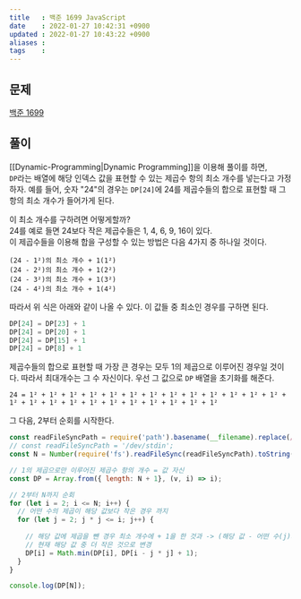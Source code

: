 ```yaml
---
title   : 백준 1699 JavaScript 
date    : 2022-01-27 10:42:31 +0900
updated : 2022-01-27 10:43:22 +0900
aliases : 
tags    : 
---
```

## 문제
[백준 1699]()

## 풀이
[[Dynamic-Programming|Dynamic Programming]]을 이용해 풀이를 하면,  
`DP`라는 배열에 해당 인덱스 값을 표현할 수 있는 제곱수 항의 최소 개수를 넣는다고 가정하자. 
예를 들어, 숫자 "24"의 경우는 `DP[24]`에 24를 제곱수들의 합으로 표현할 때 그 항의 최소 개수가 들어가게 된다.  

이 최소 개수를 구하려면 어떻게할까?  
24를 예로 들면 24보다 작은 제곱수들은 1, 4, 6, 9, 16이 있다.   
이 제곱수들을 이용해 합을 구성할 수 있는 방법은 다음 4가지 중 하나일 것이다.  
```
(24 - 1²)의 최소 개수 + 1(1²)
(24 - 2²)의 최소 개수 + 1(2²)
(24 - 3²)의 최소 개수 + 1(3²)
(24 - 4²)의 최소 개수 + 1(4²)
```

따라서 위 식은 아래와 같이 나올 수 있다. 이 값들 중 최소인 경우를 구하면 된다.  
```javascript
DP[24] = DP[23] + 1
DP[24] = DP[20] + 1
DP[24] = DP[15] + 1
DP[24] = DP[8] + 1
```

제곱수들의 합으로 표현할 때 가장 큰 경우는 모두 1의 제곱으로 이루어진 경우일 것이다. 따라서 최대개수는 그 수 자신이다. 우선 그 값으로 `DP` 배열을 초기화를 해준다. 
```
24 = 1² + 1² + 1² + 1² + 1² + 1² + 1² + 1² + 1² + 1² + 1² + 1² + 1² + 1² + 1² + 1² + 1² + 1² + 1² + 1² + 1² + 1² + 1² + 1² 
```
그 다음, 2부터 순회를 시작한다. 
```javascript
const readFileSyncPath = require('path').basename(__filename).replace(/js$/, 'txt');
// const readFileSyncPath = '/dev/stdin';
const N = Number(require('fs').readFileSync(readFileSyncPath).toString().trim());

// 1의 제곱으로만 이루어진 제곱수 항의 개수 = 값 자신
const DP = Array.from({ length: N + 1}, (v, i) => i);

// 2부터 N까지 순회
for (let i = 2; i <= N; i++) {
  // 어떤 수의 제곱이 해당 값보다 작은 경우 까지 
  for (let j = 2; j * j <= i; j++) {
    
    // 해당 값에 제곱을 뺀 경우 최소 개수에 + 1을 한 것과 -> (해당 값 - 어떤 수(j)의 제곱)의 항의 개수에 어떤 수(j)의 제곱을 더한 것 
    // 현재 해당 값 중 더 작은 것으로 변경 
    DP[i] = Math.min(DP[i], DP[i - j * j] + 1);
  }
}

console.log(DP[N]);
```
